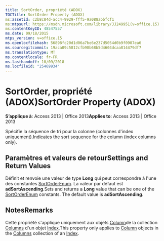 ```yaml
---
title: SortOrder, propriété (ADOX)
TOCTitle: SortOrder Property (ADOX)
ms:assetid: c2b8c84d-acc4-9929-fff5-9a088abbfcf1
ms:mtpsurl: https://msdn.microsoft.com/library/JJ249951(v=office.15)
ms:contentKeyID: 48547557
ms.date: 09/18/2015
mtps_version: v=office.15
ms.openlocfilehash: 56898fc20d1d06a7be6e237d5054d0b9f0907ea6
ms.sourcegitcommit: 19aca09c5812cfb98b68b5d4604dcaa814479df7
ms.translationtype: MT
ms.contentlocale: fr-FR
ms.lasthandoff: 10/09/2018
ms.locfileid: "25469934"
---
```

# <a name="sortorder-property-adox"></a><span data-ttu-id="af721-102">SortOrder, propriété (ADOX)</span><span class="sxs-lookup"><span data-stu-id="af721-102">SortOrder Property (ADOX)</span></span>


<span data-ttu-id="af721-103">**S’applique à**: Access 2013 | Office 2013</span><span class="sxs-lookup"><span data-stu-id="af721-103">**Applies to**: Access 2013 | Office 2013</span></span>

<span data-ttu-id="af721-104">Spécifie la séquence de tri pour la colonne (colonnes d'index uniquement).</span><span class="sxs-lookup"><span data-stu-id="af721-104">Indicates the sort sequence for the column (index columns only).</span></span>

## <a name="settings-and-return-values"></a><span data-ttu-id="af721-105">Paramètres et valeurs de retour</span><span class="sxs-lookup"><span data-stu-id="af721-105">Settings and Return Values</span></span>

<span data-ttu-id="af721-p101">Définit et renvoie une valeur de type **Long** qui peut correspondre à l'une des constantes [SortOrderEnum](sortorderenum.md). La valeur par défaut est **adSortAscending**.</span><span class="sxs-lookup"><span data-stu-id="af721-p101">Sets and returns a **Long** value that can be one of the [SortOrderEnum](sortorderenum.md) constants. The default value is **adSortAscending**.</span></span>

## <a name="remarks"></a><span data-ttu-id="af721-108">Notes</span><span class="sxs-lookup"><span data-stu-id="af721-108">Remarks</span></span>

<span data-ttu-id="af721-109">Cette propriété s'applique uniquement aux objets [Column](column-object-adox.md)de la collection [Columns](columns-collection-adox.md) d'un objet [Index](index-object-adox.md).</span><span class="sxs-lookup"><span data-stu-id="af721-109">This property only applies to [Column](column-object-adox.md) objects in the [Columns](columns-collection-adox.md) collection of an [Index](index-object-adox.md).</span></span>

